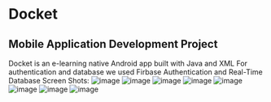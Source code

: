 # Docket
## Mobile Application Development Project 
Docket is an e-learning native Android app built with Java and XML
For authentication and database we used Firbase Authentication and Real-Time Database
Screen Shots:
![image](https://user-images.githubusercontent.com/87583508/184259423-c3723a59-0b92-4450-956c-24063ec410f7.png)
![image](https://user-images.githubusercontent.com/87583508/184259454-796fb52c-0bfb-4c32-98d0-1294537c2420.png)
![image](https://user-images.githubusercontent.com/87583508/184259503-af5dea5b-933c-421b-967f-5a48f84c781c.png)
![image](https://user-images.githubusercontent.com/87583508/184259505-b237a9de-25c7-493d-801b-b334fe3fe6fb.png)
![image](https://user-images.githubusercontent.com/87583508/184259511-bd355269-fe0c-498b-bc08-36e5af65c5aa.png)
![image](https://user-images.githubusercontent.com/87583508/184259524-b6baacc6-66ec-4935-bbd6-129854c81fcd.png)
![image](https://user-images.githubusercontent.com/87583508/184259531-adf9cff7-3b80-4423-a891-4100abbdae0f.png)
![image](https://user-images.githubusercontent.com/87583508/184259535-4d401fa5-4ef7-4bde-85ec-f7cedced42b3.png)
